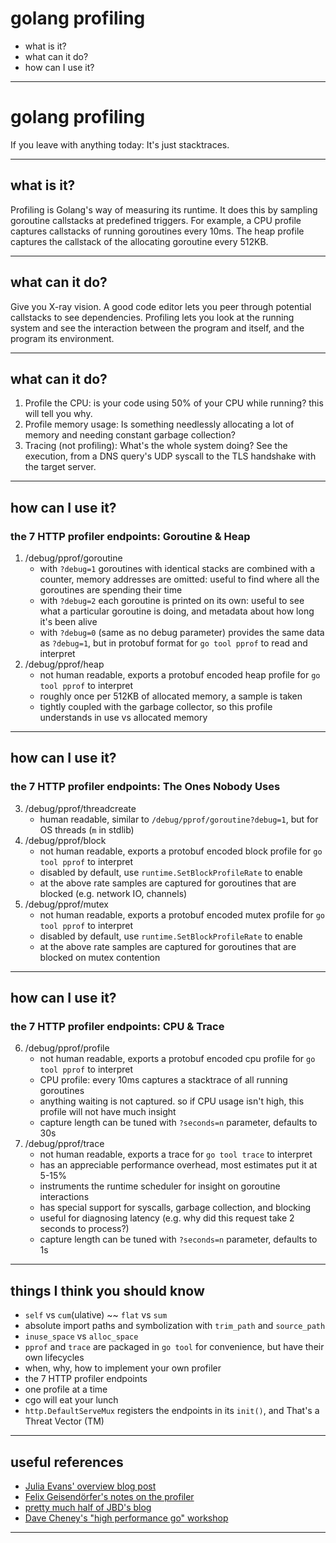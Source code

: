 # golang profiling
 - what is it?
 - what can it do?
 - how can I use it?

---

# golang profiling
If you leave with anything today: It's just stacktraces.

---
## what is it?

Profiling is Golang's way of measuring its runtime.
It does this by sampling goroutine callstacks at predefined triggers.
For example, a CPU profile captures callstacks of running goroutines every 10ms.
The heap profile captures the callstack of the allocating goroutine every 512KB.

---
## what can it do?

Give you X-ray vision.
A good code editor lets you peer through potential callstacks to see dependencies.
Profiling lets you look at the running system and see the interaction between the program and itself, and the program its environment.

---
## what can it do?

1. Profile the CPU: is your code using 50% of your CPU while running? this will tell you why.
1. Profile memory usage: Is something needlessly allocating a lot of memory and needing constant garbage collection?
1. Tracing (not profiling): What's the whole system doing? See the execution, from a DNS query's UDP syscall to the TLS handshake with the target server.

---
## how can I use it?
### the 7 HTTP profiler endpoints: Goroutine & Heap
1. /debug/pprof/goroutine
    - with `?debug=1` goroutines with identical stacks are combined with a counter, memory addresses are omitted: useful to find where all the goroutines are spending their time
    - with `?debug=2` each goroutine is printed on its own: useful to see what a particular goroutine is doing, and metadata about how long it's been alive
    - with `?debug=0` (same as no debug parameter) provides the same data as `?debug=1`, but in protobuf format for `go tool pprof` to read and interpret
2. /debug/pprof/heap
    - not human readable, exports a protobuf encoded heap profile for `go tool pprof` to interpret
    - roughly once per 512KB of allocated memory, a sample is taken
    - tightly coupled with the garbage collector, so this profile understands in use vs allocated memory

---
## how can I use it?
### the 7 HTTP profiler endpoints: The Ones Nobody Uses
3. /debug/pprof/threadcreate
    - human readable, similar to `/debug/pprof/goroutine?debug=1`, but for OS threads (`m` in stdlib)
4. /debug/pprof/block
    - not human readable, exports a protobuf encoded block profile for `go tool pprof` to interpret
    - disabled by default, use `runtime.SetBlockProfileRate` to enable
    - at the above rate samples are captured for goroutines that are blocked (e.g. network IO, channels)
5. /debug/pprof/mutex
    - not human readable, exports a protobuf encoded mutex profile for `go tool pprof` to interpret
    - disabled by default, use `runtime.SetBlockProfileRate` to enable
    - at the above rate samples are captured for goroutines that are blocked on mutex contention

---
## how can I use it?
### the 7 HTTP profiler endpoints: CPU & Trace
6. /debug/pprof/profile
    - not human readable, exports a protobuf encoded cpu profile for `go tool pprof` to interpret
    - CPU profile: every 10ms captures a stacktrace of all running goroutines
    - anything waiting is not captured. so if CPU usage isn't high, this profile will not have much insight
    - capture length can be tuned with `?seconds=n` parameter, defaults to 30s
7. /debug/pprof/trace
    - not human readable, exports a trace for `go tool trace` to interpret
    - has an appreciable performance overhead, most estimates put it at 5-15%
    - instruments the runtime scheduler for insight on goroutine interactions
    - has special support for syscalls, garbage collection, and blocking
    - useful for diagnosing latency (e.g. why did this request take 2 seconds to process?)
    - capture length can be tuned with `?seconds=n` parameter, defaults to 1s

---
## things I think you should know
- `self` vs `cum`(ulative) ~~ `flat` vs `sum`
- absolute import paths and symbolization with `trim_path` and `source_path`
- `inuse_space` vs `alloc_space`
- `pprof` and `trace` are packaged in `go tool` for convenience, but have their own lifecycles
- when, why, how to implement your own profiler
- the 7 HTTP profiler endpoints
- one profile at a time
- cgo will eat your lunch
- `http.DefaultServeMux` registers the endpoints in its `init()`, and That's a Threat Vector (TM)

---
## useful references
- [Julia Evans' overview blog post](https://jvns.ca/blog/2017/09/24/profiling-go-with-pprof/)
- [Felix Geisendörfer's notes on the profiler](https://github.com/DataDog/go-profiler-notes)
- [pretty much half of JBD's blog](https://rakyll.org/archive/)
- [Dave Cheney's "high performance go" workshop](https://dave.cheney.net/high-performance-go-workshop/dotgo-paris.html)

---